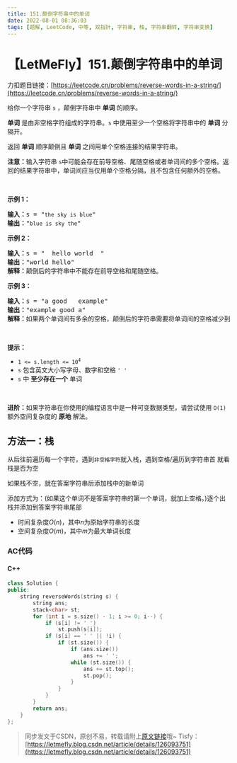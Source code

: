 ```yaml
---
title: 151.颠倒字符串中的单词
date: 2022-08-01 08:36:03
tags: [题解, LeetCode, 中等, 双指针, 字符串, 栈, 字符串翻转, 字符串变换]
---
```


# 【LetMeFly】151.颠倒字符串中的单词

力扣题目链接：[https://leetcode.cn/problems/reverse-words-in-a-string/](https://leetcode.cn/problems/reverse-words-in-a-string/)

<p>给你一个字符串 <code>s</code> ，颠倒字符串中 <strong>单词</strong> 的顺序。</p>

<p><strong>单词</strong> 是由非空格字符组成的字符串。<code>s</code> 中使用至少一个空格将字符串中的 <strong>单词</strong> 分隔开。</p>

<p>返回 <strong>单词</strong> 顺序颠倒且 <strong>单词</strong> 之间用单个空格连接的结果字符串。</p>

<p><strong>注意：</strong>输入字符串 <code>s</code>中可能会存在前导空格、尾随空格或者单词间的多个空格。返回的结果字符串中，单词间应当仅用单个空格分隔，且不包含任何额外的空格。</p>

<p>&nbsp;</p>

<p><strong>示例 1：</strong></p>

<pre>
<strong>输入：</strong>s = "<code>the sky is blue</code>"
<strong>输出：</strong>"<code>blue is sky the</code>"
</pre>

<p><strong>示例 2：</strong></p>

<pre>
<strong>输入：</strong>s = " &nbsp;hello world &nbsp;"
<strong>输出：</strong>"world hello"
<strong>解释：</strong>颠倒后的字符串中不能存在前导空格和尾随空格。
</pre>

<p><strong>示例 3：</strong></p>

<pre>
<strong>输入：</strong>s = "a good &nbsp; example"
<strong>输出：</strong>"example good a"
<strong>解释：</strong>如果两个单词间有多余的空格，颠倒后的字符串需要将单词间的空格减少到仅有一个。
</pre>

<p>&nbsp;</p>

<p><strong>提示：</strong></p>

<ul>
	<li><code>1 &lt;= s.length &lt;= 10<sup>4</sup></code></li>
	<li><code>s</code> 包含英文大小写字母、数字和空格 <code>' '</code></li>
	<li><code>s</code> 中 <strong>至少存在一个</strong> 单词</li>
</ul>

<ul>
</ul>

<p>&nbsp;</p>

<p><strong>进阶：</strong>如果字符串在你使用的编程语言中是一种可变数据类型，请尝试使用&nbsp;<code>O(1)</code> 额外空间复杂度的 <strong>原地</strong> 解法。</p>


    
## 方法一：栈

从后往前遍历每一个字符，遇到```非空格字符```就入栈，遇到空格/遍历到字符串首 就看栈是否为空

如果栈不空，就在答案字符串后添加栈中的新单词

添加方式为：(如果这个单词不是答案字符串的第一个单词，就加上空格。)逐个出栈并添加到答案字符串尾部

+ 时间复杂度$O(n)$，其中$n$为原始字符串的长度
+ 空间复杂度$O(m)$，其中$m$为最大单词长度

### AC代码

#### C++

```cpp
class Solution {
public:
    string reverseWords(string s) {
        string ans;
        stack<char> st;
        for (int i = s.size() - 1; i >= 0; i--) {
            if (s[i] != ' ')
                st.push(s[i]);
            if (s[i] == ' ' || !i) {
                if (st.size()) {
                    if (ans.size())
                        ans += ' ';
                    while (st.size()) {
                        ans += st.top();
                        st.pop();
                    }
                }
            }
        }
        return ans;
    }
};
```

> 同步发文于CSDN，原创不易，转载请附上[原文链接](https://blog.tisfy.eu.org/2022/08/01/LeetCode%200151.%E9%A2%A0%E5%80%92%E5%AD%97%E7%AC%A6%E4%B8%B2%E4%B8%AD%E7%9A%84%E5%8D%95%E8%AF%8D/)哦~
> Tisfy：[https://letmefly.blog.csdn.net/article/details/126093751](https://letmefly.blog.csdn.net/article/details/126093751)
